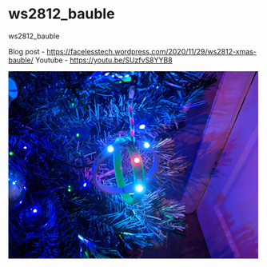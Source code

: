 # ws2812_bauble
ws2812_bauble

Blog post - https://facelesstech.wordpress.com/2020/11/29/ws2812-xmas-bauble/
Youtube - https://youtu.be/SUzfvS8YYB8

![alt text](https://github.com/facelessloser/ws2812_bauble/blob/master/PXL_20201122_185145539.png?raw=true)
